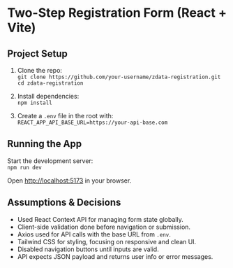 # Two-Step Registration Form (React + Vite)

## Project Setup

1. Clone the repo:  
   `git clone https://github.com/your-username/zdata-registration.git`  
   `cd zdata-registration`

2. Install dependencies:  
   `npm install`

3. Create a `.env` file in the root with:  
   `REACT_APP_API_BASE_URL=https://your-api-base.com`

## Running the App

Start the development server:  
`npm run dev`

Open [http://localhost:5173](http://localhost:5173) in your browser.

## Assumptions & Decisions

- Used React Context API for managing form state globally.  
- Client-side validation done before navigation or submission.  
- Axios used for API calls with the base URL from `.env`.  
- Tailwind CSS for styling, focusing on responsive and clean UI.  
- Disabled navigation buttons until inputs are valid.  
- API expects JSON payload and returns user info or error messages.
